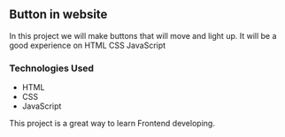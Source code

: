 ## Button in website

In this project we will make buttons that will move and light up. It will be a good experience on HTML CSS JavaScript


### Technologies Used
- HTML
- CSS
- JavaScript


This project is a great way to learn Frontend developing.
